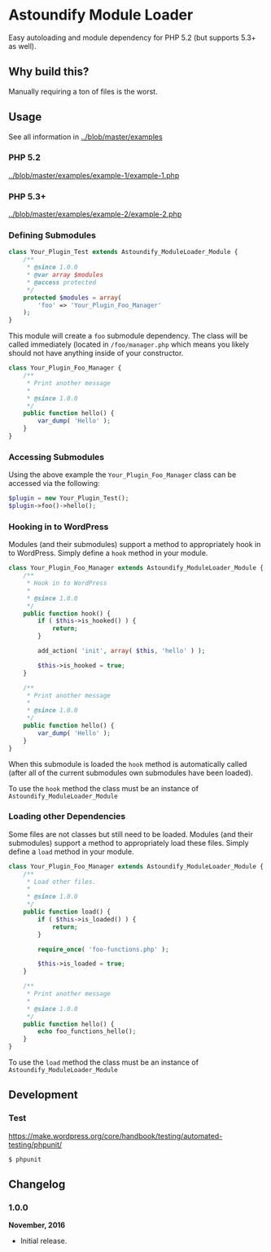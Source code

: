 # Astoundify Module Loader

Easy autoloading and module dependency for PHP 5.2 (but supports 5.3+ as well).

## Why build this?

Manually requiring a ton of files is the worst.

## Usage

See all information in [../blob/master/examples](../blob/master/examples)

### PHP 5.2

[../blob/master/examples/example-1/example-1.php](../blob/master/examples/example-1/example-1.php)

### PHP 5.3+

[../blob/master/examples/example-2/example-2.php](../blob/master/examples/example-2/example-2.php)

### Defining Submodules

```php
class Your_Plugin_Test extends Astoundify_ModuleLoader_Module {
	/**
	 * @since 1.0.0
	 * @var array $modules
	 * @access protected
	 */
	protected $modules = array(
		'foo' => 'Your_Plugin_Foo_Manager'
	);
}
```

This module will create a `foo` submodule dependency. The class will be called immediately (located in `/foo/manager.php` which means you likely should not have anything inside of your constructor.

```php
class Your_Plugin_Foo_Manager {
	/**
	 * Print another message
	 *
	 * @since 1.0.0
	 */
	public function hello() {
		var_dump( 'Hello' );
	}
}
```

### Accessing Submodules

Using the above example the `Your_Plugin_Foo_Manager` class can be accessed via the following:

```php
$plugin = new Your_Plugin_Test();
$plugin->foo()->hello();
```

### Hooking in to WordPress

Modules (and their submodules) support a method to appropriately hook in to WordPress. Simply define a `hook` method in your module.

```php
class Your_Plugin_Foo_Manager extends Astoundify_ModuleLoader_Module {
	/**
	 * Hook in to WordPress
	 *
	 * @since 1.0.0
	 */
	public function hook() {
		if ( $this->is_hooked() ) {
			return;
		}

		add_action( 'init', array( $this, 'hello' ) );

		$this->is_hooked = true;
	}

	/**
	 * Print another message
	 *
	 * @since 1.0.0
	 */
	public function hello() {
		var_dump( 'Hello' );
	}
}
```

When this submodule is loaded the `hook` method is automatically called (after all of the current submodules own submodules have been loaded).

To use the `hook` method the class must be an instance of `Astoundify_ModuleLoader_Module`

### Loading other Dependencies

Some files are not classes but still need to be loaded.  Modules (and their submodules) support a method to appropriately load these files. Simply define a `load` method in your module.

```php
class Your_Plugin_Foo_Manager extends Astoundify_ModuleLoader_Module {
	/**
	 * Load other files.
	 *
	 * @since 1.0.0
	 */
	public function load() {
		if ( $this->is_loaded() ) {
			return;
		}

		require_once( 'foo-functions.php' );

		$this->is_loaded = true;
	}

	/**
	 * Print another message
	 *
	 * @since 1.0.0
	 */
	public function hello() {
		echo foo_functions_hello();
	}
}
```

To use the `load` method the class must be an instance of `Astoundify_ModuleLoader_Module`

## Development

### Test

https://make.wordpress.org/core/handbook/testing/automated-testing/phpunit/

```
$ phpunit
```

## Changelog

### 1.0.0

**November, 2016**

- Initial release.
